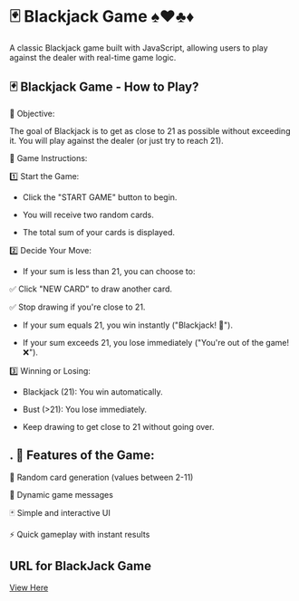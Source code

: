 
# 🃏 Blackjack Game ♠️♥️♣️♦️

A classic Blackjack game built with JavaScript, allowing users to play against the dealer with real-time game logic.


## 🃏 Blackjack Game - How to Play?

🎯 Objective:

The goal of Blackjack is to get as close to 21 as possible without exceeding it. You will play against the dealer (or just try to reach 21).

🔹 Game Instructions:

1️⃣ Start the Game:

* Click the "START GAME" button to begin.

* You will receive two random cards.

* The total sum of your cards is displayed.

2️⃣ Decide Your Move:

* If your sum is less than 21, you can choose to:

✅ Click "NEW CARD" to draw another card.

✅ Stop drawing if you're close to 21.

* If your sum equals 21, you win instantly ("Blackjack! 🎉").

* If your sum exceeds 21, you lose immediately ("You're out of the game! ❌").

3️⃣ Winning or Losing:

* Blackjack (21): You win automatically.

* Bust (>21): You lose immediately.

* Keep drawing to get close to 21 without going over.
## .  🔧 Features of the Game:

🎴 Random card generation (values between 2-11)

🎲 Dynamic game messages

🃏 Simple and interactive UI

⚡ Quick gameplay with instant results

## URL for BlackJack Game

[View Here]([https://youtube-clone.vercel.app/](https://aditya8299.github.io/BlackJack-Game/))
